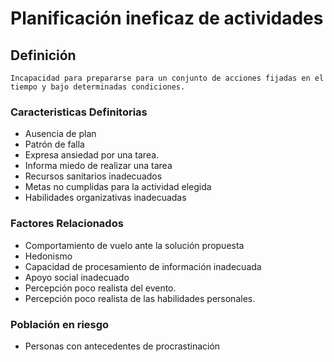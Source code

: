 # Planificación ineficaz de actividades
## Definición
	Incapacidad para prepararse para un conjunto de acciones fijadas en el tiempo y bajo determinadas condiciones.

### Caracteristicas Definitorias
- Ausencia de plan  
- Patrón de falla  
- Expresa ansiedad por una tarea.  
- Informa miedo de realizar una tarea  
- Recursos sanitarios inadecuados  
- Metas no cumplidas para la 
actividad elegida   
- Habilidades organizativas inadecuadas

### Factores Relacionados
- Comportamiento de vuelo ante la 
solución propuesta   
- Hedonismo   
- Capacidad de procesamiento de 
información inadecuada   
- Apoyo social inadecuado   
- Percepción poco realista del 
evento.   
- Percepción poco realista de las 
habilidades personales.   

### Población en riesgo
- Personas con 
antecedentes de 
procrastinación  

